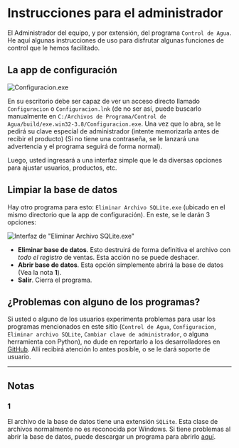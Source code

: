 # Instrucciones para el administrador

El Administrador del equipo, y por extensión, del programa `Control de Agua`. He aquí algunas instrucciones de
uso para disfrutar algunas funciones de control que le hemos facilitado.

## La app de configuración

![Configuracion.exe](https://controldeagua.github.io/ControlDeAgua-docs/admin_gui.png)

En su escritorio debe ser capaz de ver un acceso directo llamado `Configuracion` o `Configuracion.lnk` (de no ser así, puede buscarlo manualmente
en `C:/Archivos de Programa/Control de Agua/build/exe.win32-3.8/Configuracion.exe`. Una vez que lo abra, se le pedirá su clave especial de administrador (intente
memorizarla antes de recibir el producto) (Si no tiene una contraseña, se le lanzará una advertencia y el programa seguirá de forma normal).

Luego, usted ingresará a una interfaz simple que le da diversas opciones para ajustar usuarios, productos, etc.

## Limpiar la base de datos

Hay otro programa para esto: `Eliminar Archivo SQLite.exe` (ubicado en el mismo directorio que la app de configuración). En este, se le darán 3 opciones:

![Interfaz de "Eliminar Archivo SQLite.exe"](https://controldeagua.github.io/ControlDeAgua-docs/delete-db_interface.png)

- **Eliminar base de datos**. Esto destruirá de forma definitiva el archivo con _todo el registro_ de ventas. Esta acción no se puede deshacer.
- **Abrir base de datos**. Esta opción simplemente abrirá la base de datos (Vea la nota **1**).
- **Salir**. Cierra el programa.

## ¿Problemas con alguno de los programas?

Si usted o alguno de los usuarios experimenta problemas para usar los programas mencionados en este sitio (`Control de Agua`, `Configuracion`, `Eliminar archivo SQLite`,
`Cambiar clave de administrador`, o alguna herramienta con Python), no dude en reportarlo a los desarrolladores en
[GitHub](http://github.com/ControlDeAgua/bug_tracker/issues). Allí recibirá atención lo antes posible, o se le dará soporte de usuario.

****

## Notas

### 1

El archivo de la base de datos tiene una extensión `SQLite`. Esta clase de archivos normalmente no es reconocida por Windows. Si tiene problemas al abrir la base de datos, 
puede descargar un programa para abrirlo [aquí](http://sqlitebrowser.org/).
